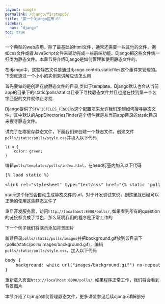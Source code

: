 ```yaml
---
layout: single
permalink: /django/firstapp6/
title: "第一个Django应用-6"
sidebar:
  nav: "django"
toc: true
---
```


一个典型的web应用，除了最基础的html文件，通常还需要一些其他的文件，例如css文件或者JavaScript文件来辅助完成一些前端功能。Django把这些文件统一归类为静态文件。本章节将介绍Django是如何管理和使用静态文件的。

在django中，这些静态文件是通过django.contrib.staticfiles这个组件来管理的。下面就通过一个小小的实例来讲解应该怎么用

首先要做的是创建存放静态文件的目录,类似于template，Django默认也会从当前app的目录下的static(polls/static)目录下寻找静态文件并且也是在找到第一个名字匹配的文件就停止寻找.

Django提供了<code>STATICFILES_FINDERS</code>这个配置项来允许我们定制如何搜寻静态文件。其中默认的AppDirectoriesFinder这个组件就是从当前app目录的static目录来搜寻静态文件。

讲完了在哪里存静态文件，下面我们来创建一个静态文件。创建文件```polls/static/polls/style.css```并填入以下代码
```
li a {
    color: green;
}
```
编辑<code>polls/templates/polls/index.html</code>，在head标签内加入以下代码

<pre><span></span><span class="cp">{%</span> <span class="k">load</span> <span class="nv">static</span> <span class="cp">%}</span>

<span class="p">&lt;</span><span class="nt">link</span> <span class="na">rel</span><span class="o">=</span><span class="s">"stylesheet"</span> <span class="na">type</span><span class="o">=</span><span class="s">"text/css"</span> <span class="na">href</span><span class="o">=</span><span class="s">"</span><span class="cp">{%</span> <span class="k">static</span> <span class="s1">'polls/style.css'</span> <span class="cp">%}</span><span class="s">"</span> <span class="p">/&gt;</span>
</pre>

static这个标签会自动生成静态文件的url，对于开发调试来说，到这里就已经可以正确的使用这些静态文件了

<p>重启开发服务器，访问<code>http://localhost:8000/polls/</code>, 如果看到所有的question的链接都变成了绿色，那么证明我们的程序是正常工作的</p>

<p>下一个例子我们将演示添加背景图片</p>
<p>新建目录<code>polls/static/polls/images</code>并把background.gif放到该目录下(polls/static/polls/images/background.gif)，编辑<code>polls/static/polls/style.css</code>，加入以下代码</p>
<pre>
body {
    background: white url("images/background.gif") no-repeat right bottom;
}
</pre>
<p>重新载入页面<code>http://localhost:8000/polls/</code>, 如果程序正常工作，我们将会看到背景图片</p>
<p>本节介绍了Django如何管理静态文件，更多详情参见后续django详解部分</p>
